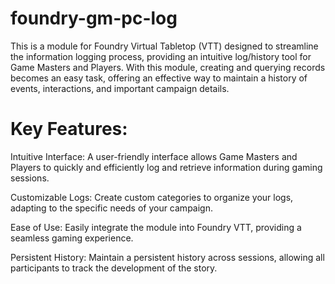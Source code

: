 # foundry-gm-pc-log
This is a module for Foundry Virtual Tabletop (VTT) designed to streamline the information logging process, providing an intuitive log/history tool for Game Masters and Players. With this module, creating and querying records becomes an easy task, offering an effective way to maintain a history of events, interactions, and important campaign details.

# Key Features:

Intuitive Interface: A user-friendly interface allows Game Masters and Players to quickly and efficiently log and retrieve information during gaming sessions.

Customizable Logs: Create custom categories to organize your logs, adapting to the specific needs of your campaign.

Ease of Use: Easily integrate the module into Foundry VTT, providing a seamless gaming experience.

Persistent History: Maintain a persistent history across sessions, allowing all participants to track the development of the story.

